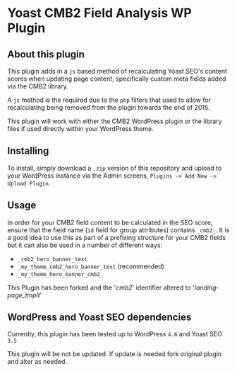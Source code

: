 # Yoast CMB2 Field Analysis WP Plugin

## About this plugin

This plugin adds in a `js` based method of recalculating Yoast SEO's content
scores when updating page content, specifically custom meta fields added via the
CMB2 library.

A `js` method is the required due to the `php` filters that used to allow for
recalculating being removed from the plugin towards the end of 2015.

This plugin will work with either the CMB2 WordPress plugin or the library files
if used directly within your WordPress theme.

## Installing

To install, simply download a `.zip` version of this repository and upload to
your WordPress instance via the Admin screens,
`Plugins -> Add New -> Upload Plugin`.

## Usage

In order for your CMB2 field content to be calculated in the SEO score, ensure
that the field name (`id` field for group attributes) contains `_cmb2_`.
It is a good idea to use this as part of a prefixing structure for your CMB2
fields but it can also be used in a number of different ways:

-   `_cmb2_hero_banner_text`
-   `_my_theme_cmb2_hero_banner_text` (recommended)
-   `_my_theme_hero_banner_cmb2_`

This Plugin has been forked and the '_cmb2_' identifier altered to '_landing-page_tmplt_'

## WordPress and Yoast SEO dependencies

Currently, this plugin has been tested up to WordPress
`4.6` and Yoast SEO `3.5`

This plugin will be not be updated. If update is needed fork original plugin and alter as needed.
